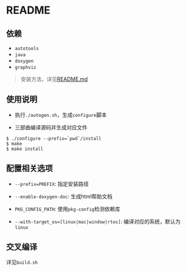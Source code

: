 # README

## 依赖

* `autotools`
* `java`
* `doxygen`
* `graphviz`

> 安装方法，详见[README.md](https://github.com/gnsyxiang/autotools_demo_lib/blob/main/README.md)

## 使用说明

* 执行`./autogen.sh`，生成`configure`脚本

* 三部曲编译源码并生成对应文件

```shell
$ ./configure --prefix=`pwd`/install
$ make
$ make install
```

## 配置相关选项

* `--prefix=PREFIX`: 指定安装路径

* `--enable-doxygen-doc`: 生成html帮助文档

* `PKG_CONFIG_PATH`: 使用`pkg-config`检测依赖库

* `--with-target_os=[linux|mac|window|rtos]`: 编译对应的系统，默认为`linux`

## 交叉编译

详见`build.sh`

